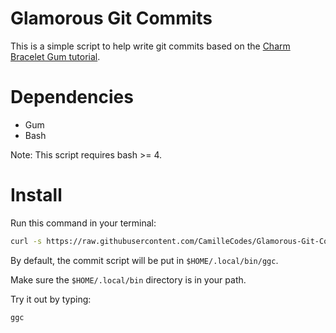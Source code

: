 # Glamorous Git Commits

This is a simple script to help write git commits based on the [Charm Bracelet Gum tutorial](https://github.com/charmbracelet/gum).

# Dependencies

* Gum
* Bash

Note: This script requires bash >= 4.

# Install

Run this command in your terminal:

```bash
curl -s https://raw.githubusercontent.com/CamilleCodes/Glamorous-Git-Commits/main/install.sh | bash
```

By default, the commit script will be put in `$HOME/.local/bin/ggc`.

Make sure the `$HOME/.local/bin` directory is in your path.

Try it out by typing:

```bash
ggc
```

